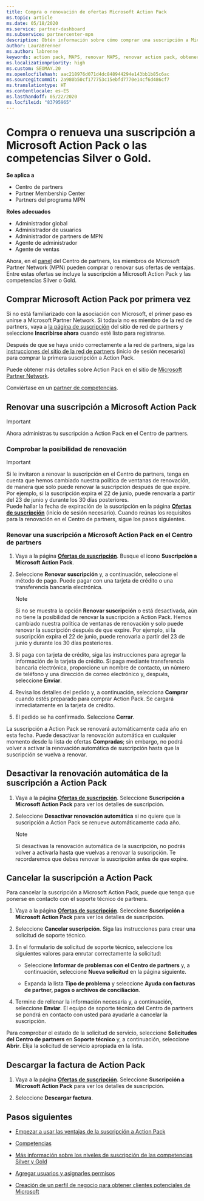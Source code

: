 ```yaml
---
title: Compra o renovación de ofertas Microsoft Action Pack
ms.topic: article
ms.date: 05/18/2020
ms.service: partner-dashboard
ms.subservice: partnercenter-mpn
description: Obtén información sobre cómo comprar una suscripción a Microsoft Action Pack y empezar a usar las ventajas de Action Pack. También aprenderás a realizar renovaciones, cancelaciones, visualizar tu factura y mucho más.
author: LauraBrenner
ms.author: labrenne
keywords: action pack, MAPS, renovar MAPS, renovar action pack, obtener action pack
ms.localizationpriority: high
ms.custom: SEOMAY.20
ms.openlocfilehash: aac218976d071d4dc848944294e143bb1b85c6ac
ms.sourcegitcommit: 2a980b50cf177753c15ebfd7770e14cf6d486cf7
ms.translationtype: HT
ms.contentlocale: es-ES
ms.lasthandoff: 05/22/2020
ms.locfileid: "83795965"
---
```

# <a name="buy-or-renew-a-microsoft-action-pack-subscription-or-silver-and-gold-competencies"></a>Compra o renueva una suscripción a Microsoft Action Pack o las competencias Silver o Gold.

**Se aplica a**

- Centro de partners
- Partner Membership Center
- Partners del programa MPN

**Roles adecuados**

- Administrador global
- Administrador de usuarios
- Administrador de partners de MPN
- Agente de administrador
- Agente de ventas

Ahora, en el [panel](https://docs.microsoft.com/partner-center/) del Centro de partners, los miembros de Microsoft Partner Network (MPN) pueden comprar o renovar sus ofertas de ventajas. Entre estas ofertas se incluye la suscripción a Microsoft Action Pack y las competencias Silver o Gold.

## <a name="buy-microsoft-action-pack-for-the-first-time"></a>Comprar Microsoft Action Pack por primera vez

Si no está familiarizado con la asociación con Microsoft, el primer paso es unirse a Microsoft Partner Network. Si todavía no es miembro de la red de partners, vaya a [la página de suscripción](https://partner.microsoft.com/membership) del sitio de red de partners y seleccione **Inscribirse ahora** cuando esté listo para registrarse. 

Después de que se haya unido correctamente a la red de partners, siga las [instrucciones del sitio de la red de partners](https://partner.microsoft.com/membership/action-pack) (inicio de sesión necesario) para comprar la primera suscripción a Action Pack. 

Puede obtener más detalles sobre Action Pack en el sitio de [Microsoft Partner Network](https://partner.microsoft.com/membership/internal-use-software#simple-tab-content-3).

Conviértase en un [partner de competencias](https://partner.microsoft.com/membership/competencies). 

## <a name="renew-a-microsoft-action-pack-subscription"></a>Renovar una suscripción a Microsoft Action Pack

>[!IMPORTANT]
>Ahora administras tu suscripción a Action Pack en el Centro de partners.

### <a name="check-your-renewal-eligibility"></a>Comprobar la posibilidad de renovación

>[!IMPORTANT]
>Si le invitaron a renovar la suscripción en el Centro de partners, tenga en cuenta que hemos cambiado nuestra política de ventanas de renovación, de manera que solo puede renovar la suscripción después de que expire. Por ejemplo, si la suscripción expira el 22 de junio, puede renovarla a partir del 23 de junio y durante los 30 días posteriores.       
>Puede hallar la fecha de expiración de la suscripción en la página [**Ofertas de suscripción**](https://partnercenter.microsoft.com/pcv/partnership/offers) (inicio de sesión necesario). Cuando reúnas los requisitos para la renovación en el Centro de partners, sigue los pasos siguientes.  

### <a name="to-renew-a-microsoft-action-pack-subscription-in-the-partner-center"></a>Renovar una suscripción a Microsoft Action Pack en el Centro de partners

1. Vaya a la página [**Ofertas de suscripción**](https://partnercenter.microsoft.com/pcv/partnership/offers). Busque el icono **Suscripción a Microsoft Action Pack**.  

2. Seleccione **Renovar suscripción** y, a continuación, seleccione el método de pago. Puede pagar con una tarjeta de crédito o una transferencia bancaria electrónica.

    >[!NOTE]
    >Si no se muestra la opción **Renovar suscripción** o está desactivada, aún no tiene la posibilidad de renovar la suscripción a Action Pack. Hemos cambiado nuestra política de ventanas de renovación y solo puede renovar la suscripción después de que expire. Por ejemplo, si la suscripción expira el 22 de junio, puede renovarla a partir del 23 de junio y durante los 30 días posteriores.  

3. Si paga con tarjeta de crédito, siga las instrucciones para agregar la información de la tarjeta de crédito. Si paga mediante transferencia bancaria electrónica, proporcione un nombre de contacto, un número de teléfono y una dirección de correo electrónico y, después, seleccione **Enviar**. 
     
4. Revisa los detalles del pedido y, a continuación, selecciona **Comprar** cuando estés preparado para comprar Action Pack. Se cargará inmediatamente en la tarjeta de crédito.

5. El pedido se ha confirmado. Seleccione **Cerrar**.

La suscripción a Action Pack se renovará automáticamente cada año en esta fecha. Puede desactivar la renovación automática en cualquier momento desde la lista de ofertas **Compradas**; sin embargo, no podrá volver a activar la renovación automática de suscripción hasta que la suscripción se vuelva a renovar. 


## <a name="turn-off-automatic-action-pack-subscription-renewal"></a>Desactivar la renovación automática de la suscripción a Action Pack

1. Vaya a la página [**Ofertas de suscripción**](https://partnercenter.microsoft.com/pcv/partnership/offers).  Seleccione **Suscripción a Microsoft Action Pack** para ver los detalles de suscripción. 

2. Seleccione **Desactivar renovación automática** si no quiere que la suscripción a Action Pack se renueve automáticamente cada año. 

    >[!NOTE]
    >Si desactivas la renovación automática de la suscripción, no podrás volver a activarla hasta que vuelvas a renovar la suscripción. Te recordaremos que debes renovar la suscripción antes de que expire.


## <a name="cancel-your-action-pack-subscription"></a>Cancelar la suscripción a Action Pack

Para cancelar la suscripción a Microsoft Action Pack, puede que tenga que ponerse en contacto con el soporte técnico de partners.

1. Vaya a la página [**Ofertas de suscripción**](https://partnercenter.microsoft.com/pcv/partnership/offers). Seleccione **Suscripción a Microsoft Action Pack** para ver los detalles de suscripción. 

3. Seleccione **Cancelar suscripción**. Siga las instrucciones para crear una solicitud de soporte técnico. 

4. En el formulario de solicitud de soporte técnico, seleccione los siguientes valores para enrutar correctamente la solicitud:

    -  Seleccione **Informar de problemas con el Centro de partners** y, a continuación, seleccione **Nueva solicitud** en la página siguiente.

    -  Expanda la lista **Tipo de problema** y seleccione **Ayuda con facturas de partner, pagos o archivos de conciliación**. 

5. Termine de rellenar la información necesaria y, a continuación, seleccione **Enviar**. El equipo de soporte técnico del Centro de partners se pondrá en contacto con usted para ayudarle a cancelar la suscripción.

Para comprobar el estado de la solicitud de servicio, seleccione **Solicitudes del Centro de partners** en **Soporte técnico** y, a continuación, seleccione **Abrir**. Elija la solicitud de servicio apropiada en la lista.  

## <a name="download-your-action-pack-invoice"></a>Descargar la factura de Action Pack

1. Vaya a la página [**Ofertas de suscripción**](https://partnercenter.microsoft.com/pcv/partnership/offers). Seleccione **Suscripción a Microsoft Action Pack** para ver los detalles de suscripción. 

3. Seleccione **Descargar factura**.
 
## <a name="next-steps"></a>Pasos siguientes

-   [Empezar a usar las ventajas de la suscripción a Action Pack](manage-your-partner-network-benefits.md)

-   [Competencias](learn-about-competencies.md)

-   [Más información sobre los niveles de suscripción de las competencias Silver y Gold](https://partner.microsoft.com/membership/internal-use-software#simple-tab-content-2)

-   [Agregar usuarios y asignarles permisos](create-user-accounts-and-set-permissions.md)

-   [Creación de un perfil de negocio para obtener clientes potenciales de Microsoft](create-a-marketing-profile.md)




